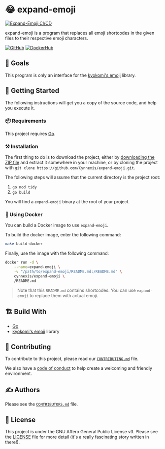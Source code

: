 # :joy: expand-emoji

[![Expand-Emoji CI/CD](https://github.com/Cynnexis/expand-emoji/actions/workflows/main.yml/badge.svg)](https://github.com/Cynnexis/expand-emoji/actions/workflows/main.yml)

expand-emoji is a program that replaces all emoji shortcodes in the given files to their respective emoji characters.

[![GitHub](https://img.shields.io/badge/GitHub-expand--emoji-white)](https://github.com/Cynnexis/expand-emoji) [![DockerHub](https://img.shields.io/badge/Docker%20Hub-expand--emoji-%232496ED)](https://hub.docker.com/r/cynnexis/expand-emoji)

## :dart: Goals

This program is only an interface for the [kyokomi's emoji](https://github.com/kyokomi/emoji) library.

## :electric_plug: Getting Started

The following instructions will get you a copy of the source code, and help you execute it.

### :package: Requirements

This project requires [Go][golang].

### :hammer_and_pick: Installation

The first thing to do is to download the project, either by [downloading the ZIP file][project-zip] and extract it somewhere in your machine, or by cloning the project with `git clone https://github.com/Cynnexis/expand-emoji.git`.

The following steps will assume that the current directory is the project root:

1. `go mod tidy`
2. `go build`

You will find a `expand-emoji` binary at the root of your project.

### :whale: Using Docker

You can build a Docker image to use `expand-emoji`.

To build the docker image, enter the following command:

```bash
make build-docker
```

Finally, use the image with the following command:

```bash
docker run -d \
	--name=expand-emoji \
	-v "/path/to/expand-emoji/README.md:/README.md" \
	cynnexis/expand-emoji \
	/README.md
```

> Note that this `README.md` contains shortcodes.
> You can use `expand-emoji` to replace them with actual emoji.

## :building_construction: Build With

* [Go][golang]
* [kyokomi's emoji](https://github.com/kyokomi/emoji) library

## :handshake: Contributing

To contribute to this project, please read our [`CONTRIBUTING.md`][contributing] file.

We also have a [code of conduct][code-of-conduct] to help create a welcoming and friendly environment.

## :writing_hand: Authors

Please see the [`CONTRIBUTORS.md`][contributors] file.

## :page_facing_up: License

This project is under the GNU Affero General Public License v3. Please see the [LICENSE][license] file for more detail (it's a really fascinating story written in there!).

[golang]: https://go.dev/
[cynnexis]: https://github.com/Cynnexis
[contributing]: CONTRIBUTING.md
[contributors]: CONTRIBUTORS.md
[code-of-conduct]: CODE_OF_CONDUCT.md
[license]: LICENSE
[project-zip]: https://github.com/Cynnexis/expand-emoji/archive/main.zip
